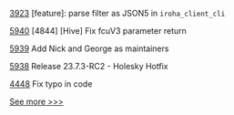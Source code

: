 
[3923](https://github.com/hyperledger/iroha/pull/3923) [feature]: parse filter as JSON5 in `iroha_client_cli`

[5940](https://github.com/hyperledger/besu/pull/5940) [4844] [Hive] Fix fcuV3 parameter return 

[5939](https://github.com/hyperledger/besu/pull/5939) Add Nick and George as maintainers

[5938](https://github.com/hyperledger/besu/pull/5938) Release 23.7.3-RC2 - Holesky Hotfix

[4448](https://github.com/hyperledger/fabric/pull/4448) Fix typo in code


[See more >>>](https://start-here.hyperledger.org/pull-requests)
